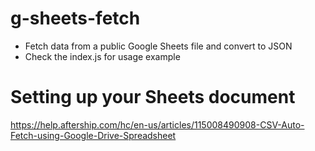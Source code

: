 # g-sheets-fetch
 - Fetch data from a public Google Sheets file and convert to JSON
 - Check the index.js for usage example

# Setting up your Sheets document
https://help.aftership.com/hc/en-us/articles/115008490908-CSV-Auto-Fetch-using-Google-Drive-Spreadsheet